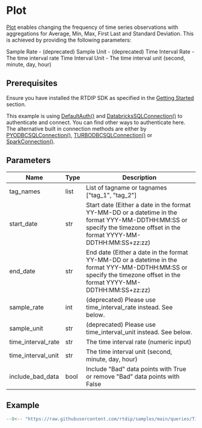 # Plot

[Plot](../../code-reference/query/functions/time_series/plot.md) enables changing the frequency of time series observations with aggregations for Average, Min, Max, First Last and Standard Deviation. This is achieved by providing the following parameters:

Sample Rate - (deprecated)
Sample Unit - (deprecated)
Time Interval Rate - The time interval rate
Time Interval Unit - The time interval unit (second, minute, day, hour)

## Prerequisites
Ensure you have installed the RTDIP SDK as specified in the [Getting Started](../../../getting-started/installation.md#installing-the-rtdip-sdk) section.

This example is using [DefaultAuth()](../../code-reference/authentication/azure.md) and [DatabricksSQLConnection()](../../code-reference/query/connectors/db-sql-connector.md) to authenticate and connect. You can find other ways to authenticate here. The alternative built in connection methods are either by [PYODBCSQLConnection()](../../code-reference/query/connectors/pyodbc-sql-connector.md), [TURBODBCSQLConnection()](../../code-reference/query/connectors/turbodbc-sql-connector.md) or [SparkConnection()](../../code-reference/query/connectors/spark-connector.md).

## Parameters
|Name|Type|Description|
|---|---|---|
|tag_names|list|List of tagname or tagnames ["tag_1", "tag_2"]|
|start_date|str|Start date (Either a date in the format YY-MM-DD or a datetime in the format YYY-MM-DDTHH:MM:SS or specify the timezone offset in the format YYYY-MM-DDTHH:MM:SS+zz:zz)|
|end_date|str|End date (Either a date in the format YY-MM-DD or a datetime in the format YYY-MM-DDTHH:MM:SS or specify the timezone offset in the format YYYY-MM-DDTHH:MM:SS+zz:zz)|
|sample_rate|int|(deprecated) Please use time_interval_rate instead. See below.|
|sample_unit|str|(deprecated) Please use time_interval_unit instead. See below.|
|time_interval_rate|str|The time interval rate (numeric input)|
|time_interval_unit|str|The time interval unit (second, minute, day, hour)|
|include_bad_data|bool|Include "Bad" data points with True or remove "Bad" data points with False|

## Example
```python
--8<-- "https://raw.githubusercontent.com/rtdip/samples/main/queries/TimeSeriesQueryBuilder/Plot/plot.py"
```